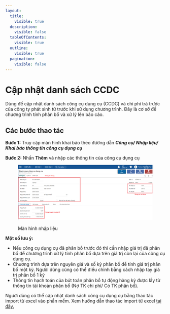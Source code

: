 ```yaml
---
layout:
  title:
    visible: true
  description:
    visible: false
  tableOfContents:
    visible: true
  outline:
    visible: true
  pagination:
    visible: false
---
```


# Cập nhật danh sách CCDC

Dùng để cập nhật danh sách công cụ dụng cụ (CCDC) và chi phí trả trước của công ty phát sinh từ trước khi sử dụng chương trình. Đây là cơ sở để chương trình tính phân bổ và xử lý lên báo cáo.

## **Các bước thao tác**

**Bước 1:** Truy cập màn hình khai báo theo đường dẫn _**Công cụ/ Nhập liệu/ Khai báo thông tin công cụ dụng cụ**_

**Bước 2:** Nhấn **Thêm** và nhập các thông tin của công cụ dụng cụ

<figure><img src="../.gitbook/assets/KBCCDC.png" alt=""><figcaption><p>Màn hình nhập liệu</p></figcaption></figure>

**Một số lưu ý:**

* Nếu công cụ dụng cụ đã phân bổ trước đó thì cần nhập giá trị đã phân bổ để chương trình xử lý tính phân bổ dựa trên giá trị còn lại của công cụ dụng cụ.&#x20;
* Chương trình dựa trên nguyên giá và số kỳ phân bổ để tính giá trị phân bổ một kỳ. Người dùng cũng có thể điều chỉnh bằng cách nhập tay giá trị phân bổ 1 kỳ
* Thông tin hạch toán của bút toán phân bổ tự động hàng kỳ được lấy từ thông tin tài khoản phân bổ (Nợ TK chi phí/ Có TK phân bổ).

Người dùng có thể cập nhật danh sách công cụ dụng cụ bằng thao tác import từ excel vào phần mềm. Xem hướng dẫn thao tác import từ excel [tại đây.](http://127.0.0.1:5000/s/rcD7ImF1NXzNzFohN8p5/thao-tac-chuc-nang-tren-he-thong/import-du-lieu-tu-excel-vao-chuong-trinh)

